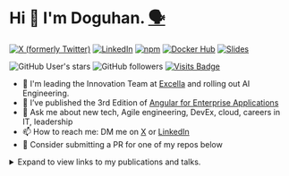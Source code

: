 # Hi 👋 I'm Doguhan. [🗣️](https://app2.nameshouts.com/names/public/my-recording/pronounce-doguhan-uluca-954)

<!-- SHIELDS -->
[![X (formerly Twitter)](https://img.shields.io/badge/@duluca-%23000000.svg?&style=for-the-badge&logo=x&logoColor=white)](https://x.com/intent/user?screen_name=duluca)
[![LinkedIn](https://img.shields.io/badge/linkedin-%230077B5.svg?&style=for-the-badge&logo=linkedin&logoColor=white)](https://www.linkedin.com/in/duluca/)
[![npm](https://img.shields.io/badge/npm-%23CB3837.svg?&style=for-the-badge&logo=npm&logoColor=white)](https://www.npmjs.com/~duluca)
[![Docker Hub](https://img.shields.io/badge/docker-%232496ED.svg?&style=for-the-badge&logo=docker&logoColor=white)](https://hub.docker.com/r/duluca/)
[![Slides](https://img.shields.io/badge/slides-%23E4637C.svg?&style=for-the-badge&logo=slides&logoColor=white)](https://slides.com/doguhanuluca)

<!-- ![](https://github-readme-stats.vercel.app/api?username=duluca) -->

![GitHub User's stars](https://img.shields.io/github/stars/duluca)
![GitHub followers](https://img.shields.io/github/followers/duluca)
[![Visits Badge](https://badges.pufler.dev/visits/duluca/duluca)](https://duluca.github.io)

<!-- [![Blog](https://img.shields.io/badge/blog-%233774E6.svg?&style=for-the-badge&logo=jekyll&logoColor=white)](https://expertlysimple.io)
[![YouTube](https://img.shields.io/badge/youtube-%23FF0000.svg?&style=for-the-badge&logo=youtube&logoColor=white)](https://www.youtube.com/@expertlysimple) 
-->

- 🔭 I'm leading the Innovation Team at [Excella](excella.com) and rolling out AI Engineering.
- 🌱 I’ve published the 3rd Edition of [Angular for Enterprise Applications](https://angularforenterprise.com)
- 💬 Ask me about new tech, Agile engineering, DevEx, cloud, careers in IT, leadership
- 📫 How to reach me: DM me on [X](https://twitter.com/messages/28426207-3805104374?recipient_id=3805104374&text=Hi%23from%23GitHub) or [LinkedIn](https://www.linkedin.com/in/duluca/)
- 👯 Consider submitting a PR for one of my repos below

<details>
<summary>Expand to view links to my publications and talks.</summary>
  
1. [Websites](https://duluca.github.io/#websites)
2. [Publications](https://duluca.github.io/#publications)
3. [Videos](https://duluca.github.io/#videos)
4. [Podcasts](https://duluca.github.io/#podcasts)
5. [Talks](https://duluca.github.io/#talks)
6. [Training](https://duluca.github.io/#training)
7. [Certifications](https://duluca.github.io/#certifications)
</details>
